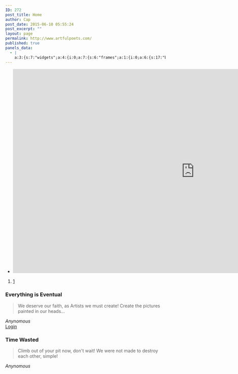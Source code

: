 ```yaml
---
ID: 272
post_title: Home
author: Cap
post_date: 2015-06-10 05:55:24
post_excerpt: ""
layout: page
permalink: http://www.artfulpoets.com/
published: true
panels_data:
  - |
    a:3:{s:7:"widgets";a:4:{i:0;a:7:{s:6:"frames";a:1:{i:0;a:6:{s:17:"background_videos";a:1:{i:0;a:4:{s:4:"file";i:0;s:3:"url";s:34:"https://youtu.be/9VzpCmRtCL0?t=26s";s:6:"format";s:9:"video/mp4";s:6:"height";i:0;}}s:16:"background_image";i:0;s:21:"background_image_type";s:5:"cover";s:16:"foreground_image";i:0;s:3:"url";s:0:"";s:10:"new_window";b:0;}}s:5:"speed";i:800;s:7:"timeout";i:8000;s:13:"nav_color_hex";s:7:"#FFFFFF";s:9:"nav_style";s:4:"thin";s:8:"nav_size";i:25;s:11:"panels_info";a:6:{s:5:"class";s:31:"SiteOrigin_Widget_Slider_Widget";s:3:"raw";b:0;s:4:"grid";i:0;s:4:"cell";i:0;s:2:"id";i:0;s:5:"style";a:1:{s:18:"background_display";s:4:"tile";}}}i:1;a:5:{s:5:"title";s:22:"Everything is Eventual";s:10:"blockquote";s:92:"We deserve our faith, as Artists we must create! Create the pictures painted in our heads...";s:4:"cite";s:9:"Anynomous";s:9:"image_uri";s:0:"";s:11:"panels_info";a:6:{s:5:"class";s:17:"Moesia_Blockquote";s:3:"raw";b:0;s:4:"grid";i:1;s:4:"cell";i:0;s:2:"id";i:1;s:5:"style";a:1:{s:18:"background_display";s:4:"tile";}}}i:2;a:6:{s:4:"text";s:5:"Login";s:3:"url";s:178:"http://www.artfulpoets.com/wp-login.php?redirect_to=http%3A%2F%2Fwww.artfulpoets.com%2Fwp-admin%2Fpost.php%3Fpost%3D272%26loggedout%3Dtrue&reauth=1#038;action=edit&#038;message=1";s:5:"align";s:6:"center";s:12:"origin_style";s:12:"simple:black";s:10:"new_window";b:0;s:11:"panels_info";a:6:{s:5:"class";s:31:"SiteOrigin_Panels_Widget_Button";s:3:"raw";b:0;s:4:"grid";i:1;s:4:"cell";i:1;s:2:"id";i:2;s:5:"style";a:1:{s:18:"background_display";s:4:"tile";}}}i:3;a:5:{s:5:"title";s:11:"Time Wasted";s:10:"blockquote";s:86:"Climb out of your pit now, don't wait! We were not made to destroy each other, simple!";s:4:"cite";s:9:"Anynomous";s:9:"image_uri";s:0:"";s:11:"panels_info";a:6:{s:5:"class";s:17:"Moesia_Blockquote";s:3:"raw";b:0;s:4:"grid";i:1;s:4:"cell";i:2;s:2:"id";i:3;s:5:"style";a:1:{s:18:"background_display";s:4:"tile";}}}}s:5:"grids";a:2:{i:0;a:2:{s:5:"cells";i:1;s:5:"style";a:0:{}}i:1;a:2:{s:5:"cells";i:3;s:5:"style";a:0:{}}}s:10:"grid_cells";a:4:{i:0;a:2:{s:4:"grid";i:0;s:6:"weight";i:1;}i:1;a:2:{s:4:"grid";i:1;s:6:"weight";d:0.33333333333333331;}i:2;a:2:{s:4:"grid";i:1;s:6:"weight";d:0.33333333333333331;}i:3;a:2:{s:4:"grid";i:1;s:6:"weight";d:0.33333333333333331;}}}
---
```

<ul class="sow-slider-images" data-settings="{&quot;pagination&quot;:true,&quot;speed&quot;:800,&quot;timeout&quot;:8000}">
	<li class="sow-slider-image sow-slider-image-cover" style="background-image: url();"><iframe src="https://www.youtube.com/embed/9VzpCmRtCL0?start=26&amp;feature=oembed" width="1140" height="641" frameborder="0" allowfullscreen="allowfullscreen"></iframe></li>
</ul>
<ol class="sow-slider-pagination">
	<li><a href="#" data-goto="0">1</a></li>
</ol>
<section id="blockquote" class="blockquote-area">
<h3 class="widget-title"><span class="wow bounce">Everything is Eventual</span></h3>
<blockquote class="wow fadeInUp">We deserve our faith, as Artists we must create! Create the pictures painted in our heads...</blockquote>
<cite class="wow fadeInUp">Anynomous</cite>

</section><a href="http://www.artfulpoets.com/wp-login.php?redirect_to=http%3A%2F%2Fwww.artfulpoets.com%2Fwp-admin%2Fpost.php%3Fpost%3D272%26loggedout%3Dtrue&amp;reauth=1#038;action=edit&amp;message=1"> Login</a>

<section id="blockquote" class="blockquote-area">
<h3 class="widget-title"><span class="wow bounce">Time Wasted</span></h3>
<blockquote class="wow fadeInUp">Climb out of your pit now, don't wait! We were not made to destroy each other, simple!</blockquote>
<cite class="wow fadeInUp">Anynomous</cite>

</section>